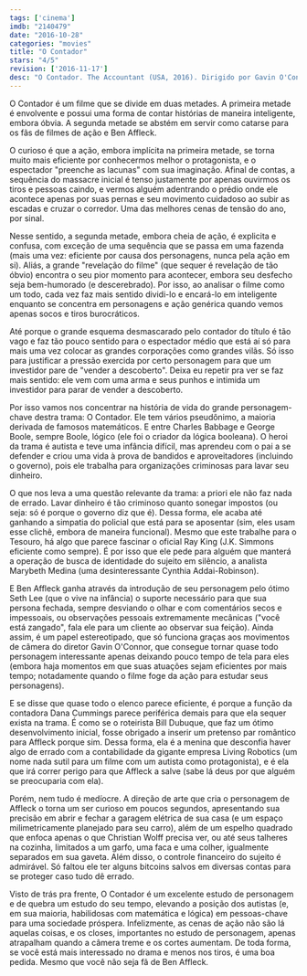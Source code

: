 ```yaml
---
tags: ['cinema']
imdb: "2140479"
date: "2016-10-28"
categories: "movies"
title: "O Contador"
stars: "4/5"
revision: ['2016-11-17']
desc: "O Contador. The Accountant (USA, 2016). Dirigido por Gavin O'Connor. Escrito por Bill Dubuque. Com Ben Affleck (Christian Wolff), Anna Kendrick (Dana Cummings), J.K. Simmons (Ray King), Jon Bernthal (Brax), Jeffrey Tambor (Francis Silverberg), Cynthia Addai-Robinson (Marybeth Medina), John Lithgow (Lamar Black), Jean Smart (Rita Blackburn), Andy Umberger (Ed Chilton)."
---
```

O Contador é um filme que se divide em duas metades. A primeira metade é envolvente e possui uma forma de contar histórias de maneira inteligente, embora óbvia. A segunda metade se abstém em servir como catarse para os fãs de filmes de ação e Ben Affleck.

O curioso é que a ação, embora implícita na primeira metade, se torna muito mais eficiente por conhecermos melhor o protagonista, e o espectador "preenche as lacunas" com sua imaginação. Afinal de contas, a sequência do massacre inicial é tenso justamente por apenas ouvirmos os tiros e pessoas caindo, e vermos alguém adentrando o prédio onde ele acontece apenas por suas pernas e seu movimento cuidadoso ao subir as escadas e cruzar o corredor. Uma das melhores cenas de tensão do ano, por sinal.

Nesse sentido, a segunda metade, embora cheia de ação, é explicita e confusa, com exceção de uma sequência que se passa em uma fazenda (mais uma vez: eficiente por causa dos personagens, nunca pela ação em si). Aliás, a grande "revelação do filme" (que sequer é revelação de tão óbvio) encontra o seu pior momento para acontecer, embora seu desfecho seja bem-humorado (e descerebrado). Por isso, ao analisar o filme como um todo, cada vez faz mais sentido dividi-lo e encará-lo em inteligente enquanto se concentra em personagens e ação genérica quando vemos apenas socos e tiros burocráticos.

Até porque o grande esquema desmascarado pelo contador do título é tão vago e faz tão pouco sentido para o espectador médio que está aí só para mais uma vez colocar as grandes corporações como grandes vilãs. Só isso para justificar a pressão exercida por certo personagem para que um investidor pare de "vender a descoberto". Deixa eu repetir pra ver se faz mais sentido: ele vem com uma arma e seus punhos e intimida um investidor para parar de vender a descoberto.

Por isso vamos nos concentrar na história de vida do grande personagem-chave destra trama: O Contador. Ele tem vários pseudônimo, a maioria derivada de famosos matemáticos. E entre Charles Babbage e George Boole, sempre Boole, lógico (ele foi o criador da lógica booleana). O heroi da trama é autista e teve uma infância difícil, mas aprendeu com o pai a se defender e criou uma vida à prova de bandidos e aproveitadores (incluindo o governo), pois ele trabalha para organizações criminosas para lavar seu dinheiro.

O que nos leva a uma questão relevante da trama: a priori ele não faz nada de errado. Lavar dinheiro é tão criminoso quanto sonegar impostos (ou seja: só é porque o governo diz que é). Dessa forma, ele acaba até ganhando a simpatia do policial que está para se aposentar (sim, eles usam esse clichê, embora de maneira funcional). Mesmo que este trabalhe para o Tesouro, há algo que parece fascinar o oficial Ray King (J.K. Simmons eficiente como sempre). É por isso que ele pede para alguém que manterá a operação de busca de identidade do sujeito em silêncio, a analista Marybeth Medina (uma desinteressante Cynthia Addai-Robinson).

E Ben Affleck ganha através da introdução de seu personagem pelo ótimo Seth Lee (que o vive na infância) o suporte necessário para que sua persona fechada, sempre desviando o olhar e com comentários secos e impessoais, ou observações pessoais extremamente mecânicas ("você está zangado", fala ele para um cliente ao observar sua feição). Ainda assim, é um papel estereotipado, que só funciona graças aos movimentos de câmera do diretor Gavin O'Connor, que consegue tornar quase todo personagem interessante apenas deixando pouco tempo de tela para eles (embora haja momentos em que suas atuações sejam eficientes por mais tempo; notadamente quando o filme foge da ação para estudar seus personagens).

E se disse que quase todo o elenco parece eficiente, é porque a função da contadora Dana Cummings parece periférica demais para que ela sequer exista na trama. É como se o roteirista Bill Dubuque, que faz um ótimo desenvolvimento inicial, fosse obrigado a inserir um pretenso par romântico para Affleck porque sim. Dessa forma, ela é a menina que desconfia haver algo de errado com a contabilidade da gigante empresa Living Robotics (um nome nada sutil para um filme com um autista como protagonista), e é ela que irá correr perigo para que Affleck a salve (sabe lá deus por que alguém se preocuparia com ela).

Porém, nem tudo é medíocre. A direção de arte que cria o personagem de Affleck o torna um ser curioso em poucos segundos, apresentando sua precisão em abrir e fechar a garagem elétrica de sua casa (e um espaço milimetricamente planejado para seu carro), além de um espelho quadrado que enfoca apenas o que Christian Wolff precisa ver, ou até seus talheres na cozinha, limitados a um garfo, uma faca e uma colher, igualmente separados em sua gaveta. Além disso, o controle financeiro do sujeito é admirável. Só faltou ele ter alguns bitcoins salvos em diversas contas para se proteger caso tudo dê errado.

Visto de trás pra frente, O Contador é um excelente estudo de personagem e de quebra um estudo do seu tempo, elevando a posição dos autistas (e, em sua maioria, habilidosas com matemática e lógica) em pessoas-chave para uma sociedade próspera. Infelizmente, as cenas de ação não são lá aquelas coisas, e os closes, importantes no estudo de personagem, apenas atrapalham quando a câmera treme e os cortes aumentam. De toda forma, se você está mais interessado no drama e menos nos tiros, é uma boa pedida. Mesmo que você não seja fã de Ben Affleck.
